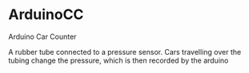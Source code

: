 # ArduinoCC
Arduino Car Counter

A rubber tube connected to a pressure sensor. Cars travelling over the tubing change the pressure, which is then recorded by the arduino
